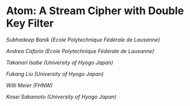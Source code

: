 # Atom: A Stream Cipher with Double Key Filter

*Subhadeep Banik (Ecole Polytechnique Fédérale de Lausanne)*

*Andrea Caforio (Ecole Polytechnique Fédérale de Lausanne)*

*Takanori Isobe (University of Hyogo Japan)*

*Fukang Liu (University of Hyogo Japan)*

*Willi Meier (FHNW)*

*Kosei Sakamoto (University of Hyogo Japan)*

